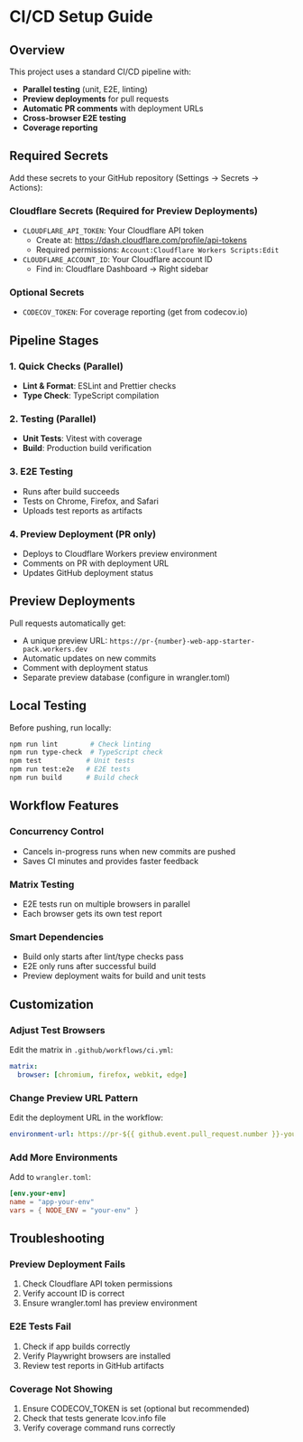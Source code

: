 # CI/CD Setup Guide

## Overview

This project uses a standard CI/CD pipeline with:
- **Parallel testing** (unit, E2E, linting)
- **Preview deployments** for pull requests
- **Automatic PR comments** with deployment URLs
- **Cross-browser E2E testing**
- **Coverage reporting**

## Required Secrets

Add these secrets to your GitHub repository (Settings → Secrets → Actions):

### Cloudflare Secrets (Required for Preview Deployments)
- `CLOUDFLARE_API_TOKEN`: Your Cloudflare API token
  - Create at: https://dash.cloudflare.com/profile/api-tokens
  - Required permissions: `Account:Cloudflare Workers Scripts:Edit`
- `CLOUDFLARE_ACCOUNT_ID`: Your Cloudflare account ID
  - Find in: Cloudflare Dashboard → Right sidebar

### Optional Secrets
- `CODECOV_TOKEN`: For coverage reporting (get from codecov.io)

## Pipeline Stages

### 1. Quick Checks (Parallel)
- **Lint & Format**: ESLint and Prettier checks
- **Type Check**: TypeScript compilation

### 2. Testing (Parallel)
- **Unit Tests**: Vitest with coverage
- **Build**: Production build verification

### 3. E2E Testing
- Runs after build succeeds
- Tests on Chrome, Firefox, and Safari
- Uploads test reports as artifacts

### 4. Preview Deployment (PR only)
- Deploys to Cloudflare Workers preview environment
- Comments on PR with deployment URL
- Updates GitHub deployment status

## Preview Deployments

Pull requests automatically get:
- A unique preview URL: `https://pr-{number}-web-app-starter-pack.workers.dev`
- Automatic updates on new commits
- Comment with deployment status
- Separate preview database (configure in wrangler.toml)

## Local Testing

Before pushing, run locally:
```bash
npm run lint        # Check linting
npm run type-check  # TypeScript check
npm test           # Unit tests
npm run test:e2e   # E2E tests
npm run build      # Build check
```

## Workflow Features

### Concurrency Control
- Cancels in-progress runs when new commits are pushed
- Saves CI minutes and provides faster feedback

### Matrix Testing
- E2E tests run on multiple browsers in parallel
- Each browser gets its own test report

### Smart Dependencies
- Build only starts after lint/type checks pass
- E2E only runs after successful build
- Preview deployment waits for build and unit tests

## Customization

### Adjust Test Browsers
Edit the matrix in `.github/workflows/ci.yml`:
```yaml
matrix:
  browser: [chromium, firefox, webkit, edge]
```

### Change Preview URL Pattern
Edit the deployment URL in the workflow:
```yaml
environment-url: https://pr-${{ github.event.pull_request.number }}-yourapp.workers.dev
```

### Add More Environments
Add to `wrangler.toml`:
```toml
[env.your-env]
name = "app-your-env"
vars = { NODE_ENV = "your-env" }
```

## Troubleshooting

### Preview Deployment Fails
1. Check Cloudflare API token permissions
2. Verify account ID is correct
3. Ensure wrangler.toml has preview environment

### E2E Tests Fail
1. Check if app builds correctly
2. Verify Playwright browsers are installed
3. Review test reports in GitHub artifacts

### Coverage Not Showing
1. Ensure CODECOV_TOKEN is set (optional but recommended)
2. Check that tests generate lcov.info file
3. Verify coverage command runs correctly